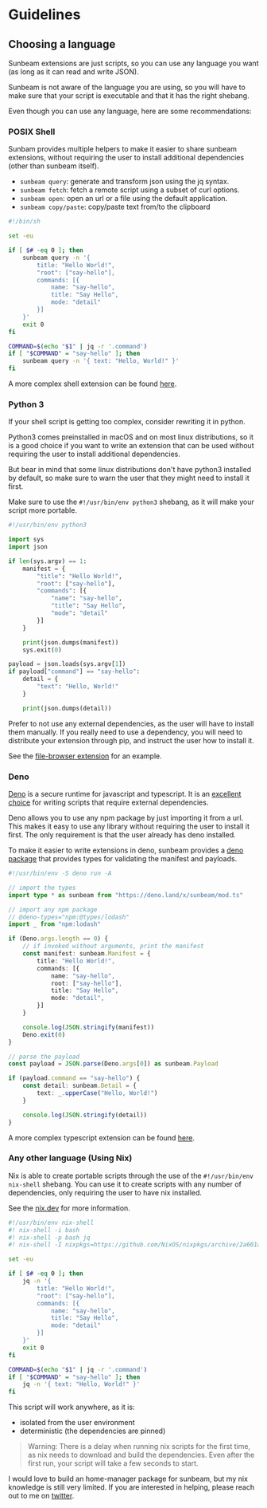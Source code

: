 # Guidelines

## Choosing a language

Sunbeam extensions are just scripts, so you can use any language you want (as long as it can read and write JSON).

Sunbeam is not aware of the language you are using, so you will have to make sure that your script is executable and that it has the right shebang.

Even though you can use any language, here are some recommendations:

### POSIX Shell

Sunbam provides multiple helpers to make it easier to share sunbeam extensions, without requiring the user to install additional dependencies (other than sunbeam itself).

- `sunbeam query`: generate and transform json using the jq syntax.
- `sunbeam fetch`: fetch a remote script using a subset of curl options.
- `sunbeam open`: open an url or a file using the default application.
- `sunbeam copy/paste`: copy/paste text from/to the clipboard

```sh
#!/bin/sh

set -eu

if [ $# -eq 0 ]; then
    sunbeam query -n '{
        title: "Hello World!",
        "root": ["say-hello"],
        commands: [{
            name: "say-hello",
            title: "Say Hello",
            mode: "detail"
        }]
    }'
    exit 0
fi

COMMAND=$(echo "$1" | jq -r '.command')
if [ "$COMMAND" = "say-hello" ]; then
    sunbeam query -n '{ text: "Hello, World!" }'
fi
```

A more complex shell extension can be found [here](./examples/devdocs).

### Python 3

If your shell script is getting too complex, consider rewriting it in python.

Python3 comes preinstalled in macOS and on most linux distributions, so it is a good choice if you want to write an extension that can be used without requiring the user to install additional dependencies.

But bear in mind that some linux distributions don't have python3 installed by default, so make sure to warn the user that they might need to install it first.

Make sure to use the `#!/usr/bin/env python3` shebang, as it will make your script more portable.

```python
#!/usr/bin/env python3

import sys
import json

if len(sys.argv) == 1:
    manifest = {
        "title": "Hello World!",
        "root": ["say-hello"],
        "commands": [{
            "name": "say-hello",
            "title": "Say Hello",
            "mode": "detail"
        }]
    }

    print(json.dumps(manifest))
    sys.exit(0)

payload = json.loads(sys.argv[1])
if payload["command"] == "say-hello":
    detail = {
        "text": "Hello, World!"
    }

    print(json.dumps(detail))
```

Prefer to not use any external dependencies, as the user will have to install them manually. If you really need to use a dependency, you will need to distribute your extension through pip, and instruct the user how to install it.

See the [file-browser extension](./examples/file-browser.md) for an example.

### Deno

[Deno](https://deno.land) is a secure runtime for javascript and typescript. It is an [excellent choice](https://matklad.github.io/2023/02/12/a-love-letter-to-deno.html) for writing scripts that require external dependencies.

Deno allows you to use any npm package by just importing it from a url. This makes it easy to use any library without requiring the user to install it first. The only requirement is that the user already has deno installed.

To make it easier to write extensions in deno, sunbeam provides a [deno package](https://deno.land/x/sunbeam) that provides types for validating the manifest and payloads.

```ts
#!/usr/bin/env -S deno run -A

// import the types
import type * as sunbeam from "https://deno.land/x/sunbeam/mod.ts"

// import any npm package
// @deno-types="npm:@types/lodash"
import _ from "npm:lodash"

if (Deno.args.length == 0) {
    // if invoked without arguments, print the manifest
    const manifest: sunbeam.Manifest = {
        title: "Hello World!",
        commands: [{
            name: "say-hello",
            root: ["say-hello"],
            title: "Say Hello",
            mode: "detail",
        }]
    }

    console.log(JSON.stringify(manifest))
    Deno.exit(0)
}

// parse the payload
const payload = JSON.parse(Deno.args[0]) as sunbeam.Payload

if (payload.command == "say-hello") {
    const detail: sunbeam.Detail = {
        text: _.upperCase("Hello, World!")
    }

    console.log(JSON.stringify(detail))
}

```

A more complex typescript extension can be found [here](./examples/hackernews.md).

### Any other language (Using Nix)

Nix is able to create portable scripts through the use of the `#!/usr/bin/env nix-shell` shebang. You can use it to create scripts with any number of dependencies, only requiring the user to have nix installed.

See the [nix.dev](https://nix.dev/tutorials/first-steps/reproducible-scripts) for more information.

```sh
#!/usr/bin/env nix-shell
#! nix-shell -i bash
#! nix-shell -p bash jq
#! nix-shell -I nixpkgs=https://github.com/NixOS/nixpkgs/archive/2a601aafdc5605a5133a2ca506a34a3a73377247.tar.gz

set -eu

if [ $# -eq 0 ]; then
    jq -n '{
        title: "Hello World!",
        "root": ["say-hello"],
        commands: [{
            name: "say-hello",
            title: "Say Hello",
            mode: "detail"
        }]
    }'
    exit 0
fi

COMMAND=$(echo "$1" | jq -r '.command')
if [ "$COMMAND" = "say-hello" ]; then
    jq -n '{ text: "Hello, World!" }'
fi
```

This script will work anywhere, as it is:

- isolated from the user environment
- deterministic (the dependencies are pinned)

> Warning: There is a delay when running nix scripts for the first time, as nix needs to download and build the dependencies. Even after the first run, your script will take a few seconds to start.

I would love to build an home-manager package for sunbeam, but my nix knowledge is still very limited. If you are interested in helping, please reach out to me on [twitter](https://twitter.com/pomdtrr).

